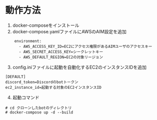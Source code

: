 # 動作方法
1. docker-composeをインストール
2. docker-compose.yamlファイルにAWSのAIM設定を追加
```
    environment:
      - AWS_ACCESS_KEY_ID=EC2にアクセス権限があるAIMユーザのアクセスキー
      - AWS_SECRET_ACCESS_KEY=シークレットキー
      - AWS_DEFAULT_REGION=EC2の対象リージョン
```
3. config.iniファイルに起動を自動化するEC2のインスタンスIDを追加
```
[DEFAULT]
discord_token=Discordのbotトークン
ec2_instance_id=起動する対象のEC2インスタンスID
```
4. 起動コマンド
```
# cd クローンしたbotのディレクトリ
# docker-compose up -d --build
```